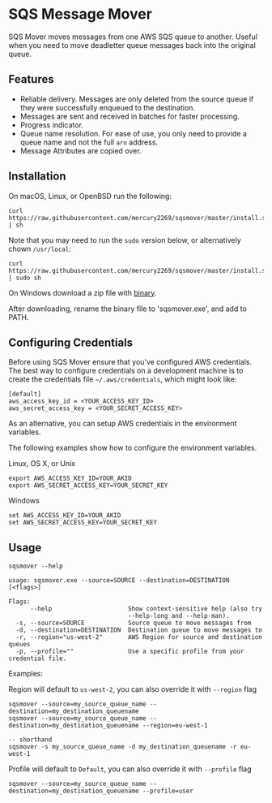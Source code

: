 # SQS Message Mover
SQS Mover moves messages from one AWS SQS queue to another. Useful when you need
to move deadletter queue messages back into the original queue.

## Features

* Reliable delivery. Messages are only deleted from the source queue if they 
were successfully enqueued to the destination.
* Messages are sent and received in batches for faster processing.
* Progress indicator.
* Queue name resolution. For ease of use, you only need to provide a queue name and not the full `arn` address.
* Message Attributes are copied over. 

## Installation

On macOS, Linux, or OpenBSD run the following:

```
curl https://raw.githubusercontent.com/mercury2269/sqsmover/master/install.sh | sh
```

Note that you may need to run the `sudo` version below, or alternatively chown `/usr/local`:
```
curl https://raw.githubusercontent.com/mercury2269/sqsmover/master/install.sh | sudo sh
```

On Windows download a zip file with [binary](https://github.com/mercury2269/sqsmover/releases).

After downloading, rename the binary file to 'sqsmover.exe', and add to PATH.

## Configuring Credentials
Before using SQS Mover ensure that you've configured AWS credentials. The best
way to configure credentials on a development machine is to create the credentials file
`~/.aws/credentials`, which might look like:

```
[default]
aws_access_key_id = <YOUR_ACCESS_KEY_ID>
aws_secret_access_key = <YOUR_SECRET_ACCESS_KEY>
```

As an alternative, you can setup AWS credentials in the environment variables.

The following examples show how to configure the environment variables.

Linux, OS X, or Unix

```
export AWS_ACCESS_KEY_ID=YOUR_AKID
export AWS_SECRET_ACCESS_KEY=YOUR_SECRET_KEY
```
Windows

```
set AWS_ACCESS_KEY_ID=YOUR_AKID
set AWS_SECRET_ACCESS_KEY=YOUR_SECRET_KEY
```

## Usage

```
sqsmover --help

usage: sqsmover.exe --source=SOURCE --destination=DESTINATION [<flags>]

Flags:
      --help                     Show context-sensitive help (also try
                                 --help-long and --help-man).
  -s, --source=SOURCE            Source queue to move messages from
  -d, --destination=DESTINATION  Destination queue to move messages to
  -r, --region="us-west-2"       AWS Region for source and destination queues
  -p, --profile=""               Use a specific profile from your credential file.
```

Examples:

Region will default to `us-west-2`, you can also override it with `--region` flag

```
sqsmover --source=my_source_queue_name --destination=my_destination_queuename
sqsmover --source=my_source_queue_name --destination=my_destination_queuename --region=eu-west-1

-- shorthand
sqsmover -s my_source_queue_name -d my_destination_queuename -r eu-west-1
```

Profile will default to `Default`, you can also override it with `--profile` flag

```
sqsmover --source=my_source_queue_name --destination=my_destination_queuename --profile=user
```

